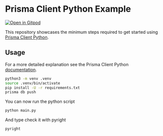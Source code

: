 # Prisma Client Python Example

[![Open in Gitpod](https://gitpod.io/button/open-in-gitpod.svg)](https://gitpod.io/#https://github.com/RobertCraigie/prisma-py-async-quickstart)

This repository showcases the minimum steps required to get started using [Prisma Client Python](https://github.com/RobertCraigie/prisma-client-py).


## Usage

For a more detailed explanation see the Prisma Client Python [documentation](https://prisma-client-py.readthedocs.io/quickstart/).

```sh
python3 -m venv .venv
source .venv/bin/activate
pip install -U -r requirements.txt
prisma db push
```

You can now run the python script
```sh
python main.py
```
And type check it with pyright
```sh
pyright
```
